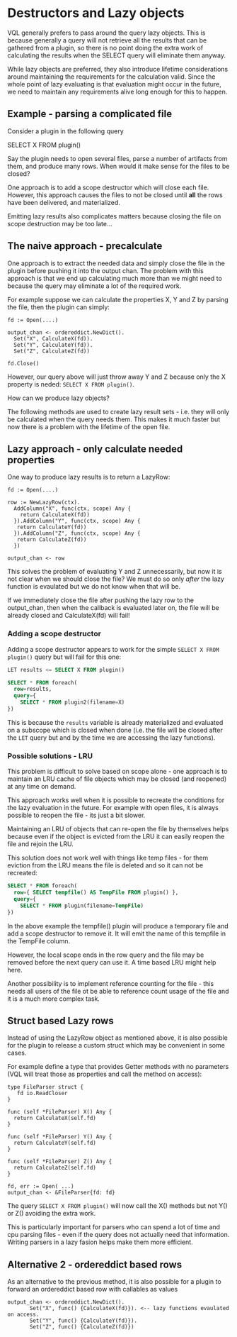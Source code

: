 # Destructors and Lazy objects

VQL generally prefers to pass around the query lazy objects. This is
because generally a query will not retrieve all the results that can
be gathered from a plugin, so there is no point doing the extra work
of calculating the results when the SELECT query will eliminate them
anyway.

While lazy objects are preferred, they also introduce lifetime
considerations around maintaining the requirements for the calculation
valid. Since the whole point of lazy evaluating is that evaluation
might occur in the future, we need to maintain any requirements alive
long enough for this to happen.

## Example - parsing a complicated file

Consider a plugin in the following query

SELECT X FROM plugin()

Say the plugin needs to open several files, parse a number of
artifacts from them, and produce many rows. When would it make sense
for the files to be closed?

One approach is to add a scope destructor which will close each file.
However, this approach causes the files to not be closed until **all**
the rows have been delivered, and materialized.

Emitting lazy results also complicates matters because closing the
file on scope destruction may be too late...

## The naive approach - precalculate

One approach is to extract the needed data and simply close the file
in the plugin before pushing it into the output chan. The problem with
this approach is that we end up calculating much more than we might
need to because the query may eliminate a lot of the required work.

For example suppose we can calculate the properties X, Y and Z by
parsing the file, then the plugin can simply:

```golang
fd := Open(....)

output_chan <- ordereddict.NewDict().
  Set("X", CalculateX(fd)).
  Set("Y", CalculateY(fd)).
  Set("Z", CalculateZ(fd))

fd.Close()
```

However, our query above will just throw away Y and Z because only the
X property is neded: `SELECT X FROM plugin()`.

How can we produce lazy objects?

The following methods are used to create lazy result sets - i.e. they
will only be calculated when the query needs them. This makes it much
faster but now there is a problem with the lifetime of the open file.

## Lazy approach - only calculate needed properties

One way to produce lazy results is to return a LazyRow:

```golang
fd := Open(....)

row := NewLazyRow(ctx).
  AddColumn("X", func(ctx, scope) Any {
    return CalculateX(fd))
  }).AddColumn("Y", func(ctx, scope) Any {
   return CalculateY(fd))
  }).AddColumn("Z", func(ctx, scope) Any {
   return CalculateZ(fd))
  })

output_chan <- row
```

This solves the problem of evaluating Y and Z unnecessarily, but now
it is not clear when we should close the file? We must do so only
*after* the lazy function is evaulated but we do not know when that
will be.

If we immediately close the file after pushing the lazy row to the
output_chan, then when the callback is evaluated later on, the file
will be already closed and CalculateX(fd) will fail!

### Adding a scope destructor

Adding a scope destructor appears to work for the simple
`SELECT X FROM plugin()` query but will fail for this one:

```sql
LET results <= SELECT X FROM plugin()

SELECT * FROM foreach(
  row=results,
  query={
    SELECT * FROM plugin2(filename=X)
})
```

This is because the `results` variable is already materialized and
evaluated on a subscope which is closed when done (i.e. the file will
be closed after the `LET` query but and by the time we are accessing
the lazy functions).

### Possible solutions - LRU

This problem is difficult to solve based on scope alone - one approach
is to maintain an LRU cache of file objects which may be closed (and
reopened) at any time on demand.

This approach works well when it is possible to recreate the
conditions for the lazy evaluation in the future. For example with
open files, it is always possible to reopen the file - its just a bit
slower.

Maintaining an LRU of objects that can re-open the file by themselves
helps because even if the object is evicted from the LRU it can easily
reopen the file and rejoin the LRU.

This solution does not work well with things like temp files - for
them eviction from the LRU means the file is deleted and so it can not
be recreated:

```sql
SELECT * FROM foreach(
  row={ SELECT tempfile() AS TempFile FROM plugin() },
  query={
    SELECT * FROM plugin(filename=TempFile)
})
```

In the above example the tempfile() plugin will produce a temporary
file and add a scope destructor to remove it. It will emit the name of
this tempfile in the TempFile column.

However, the local scope ends in the row query and the file may be
removed before the next query can use it. A time based LRU might help
here.

Another possibility is to implement reference counting for the file -
this needs all users of the file ot be able to reference count usage
of the file and it is a much more complex task.


## Struct based Lazy rows

Instead of using the LazyRow object as mentioned above, it is also
possible for the plugin to release a custom struct which may be
convenient in some cases.

For example define a type that provides Getter methods with no
parameters (VQL will treat those as properties and call the method on
access):

```golang
type FileParser struct {
   fd io.ReadCloser
}

func (self *FileParser) X() Any {
  return CalculateX(self.fd)
}

func (self *FileParser) Y() Any {
  return CalculateY(self.fd)
}

func (self *FileParser) Z() Any {
  return CalculateZ(self.fd)
}

fd, err := Open( ...)
output_chan <- &FileParser{fd: fd}
```

The query `SELECT X FROM plugin()` will now call the X() methods but
not Y() or Z() avoiding the extra work.

This is particularly important for parsers who can spend a lot of time
and cpu parsing files - even if the query does not actually need that
information. Writing parsers in a lazy fasion helps make them more
efficient.

## Alternative 2 - ordereddict based rows

As an alternative to the previous method, it is also possible for a
plugin to forward an ordereddict based row with callables as values

```golang
output_chan <- ordereddict.NewDict().
       Set("X", func() {CalculateX(fd)}). <-- lazy functions evaulated on access.
       Set("Y", func() {CalculateY(fd)}).
       Set("Z", func() {CalculateZ(fd)})
```
